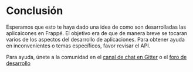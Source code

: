 <!-- add-breadcrumbs -->
# Conclusión

Esperamos que esto te haya dado una idea de como son desarrolladas las aplicaicones en Frappé. El objetivo era de que de manera breve se tocaran varios de los aspectos del desarrollo de aplicaciones. Para obtener ayuda en inconvenientes o temas específicos, favor revisar el API.

Para ayuda, únete a la comunidad en el [canal de chat en Gitter](https://gitter.im/dataent/epaas) o el [foro de desarrollo](https://discuss.epaas.com)
